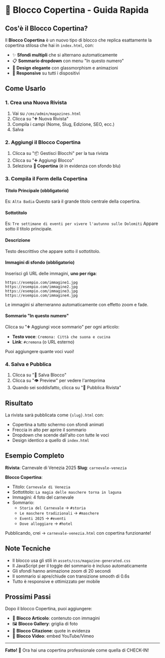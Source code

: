# 📰 Blocco Copertina - Guida Rapida

## Cos'è il Blocco Copertina?

Il **Blocco Copertina** è un nuovo tipo di blocco che replica esattamente la copertina stilosa che hai in `index.html`, con:
- ✨ **Sfondi multipli** che si alternano automaticamente
- 📋 **Sommario dropdown** con menu "In questo numero"
- 🎨 **Design elegante** con glassmorphism e animazioni
- 📱 **Responsive** su tutti i dispositivi

## Come Usarlo

### 1. Crea una Nuova Rivista
1. Vai su `/cms/admin/magazines.html`
2. Clicca su "➕ Nuova Rivista"
3. Compila i campi (Nome, Slug, Edizione, SEO, ecc.)
4. Salva

### 2. Aggiungi il Blocco Copertina
1. Clicca su "📦 Gestisci Blocchi" per la tua rivista
2. Clicca su "➕ Aggiungi Blocco"
3. Seleziona **📰 Copertina** (è in evidenza con sfondo blu)

### 3. Compila il Form della Copertina

#### **Titolo Principale** (obbligatorio)
Es: `Alta Badia`
Questo sarà il grande titolo centrale della copertina.

#### **Sottotitolo**
Es: `Tre settimane di eventi per vivere l'autunno sulle Dolomiti`
Appare sotto il titolo principale.

#### **Descrizione**
Testo descrittivo che appare sotto il sottotitolo.

#### **Immagini di sfondo** (obbligatorio)
Inserisci gli URL delle immagini, **uno per riga**:
```
https://esempio.com/immagine1.jpg
https://esempio.com/immagine2.jpg
https://esempio.com/immagine3.jpg
https://esempio.com/immagine4.jpg
```

Le immagini si alterneranno automaticamente con effetto zoom e fade.

#### **Sommario "In questo numero"**
Clicca su "➕ Aggiungi voce sommario" per ogni articolo:
- **Testo voce**: `Cremona: Città che suona e cucina`
- **Link**: `#cremona` (o URL esterno)

Puoi aggiungere quante voci vuoi!

### 4. Salva e Pubblica
1. Clicca su "💾 Salva Blocco"
2. Clicca su "👁️ Preview" per vedere l'anteprima
3. Quando sei soddisfatto, clicca su "🚀 Pubblica Rivista"

## Risultato

La rivista sarà pubblicata come `{slug}.html` con:
- Copertina a tutto schermo con sfondi animati
- Freccia in alto per aprire il sommario
- Dropdown che scende dall'alto con tutte le voci
- Design identico a quello di `index.html`

## Esempio Completo

**Rivista**: Carnevale di Venezia 2025
**Slug**: `carnevale-venezia`

**Blocco Copertina**:
- Titolo: `Carnevale di Venezia`
- Sottotitolo: `La magia delle maschere torna in laguna`
- Immagini: 4 foto del carnevale
- Sommario:
  - `Storia del Carnevale` → `#storia`
  - `Le maschere tradizionali` → `#maschere`
  - `Eventi 2025` → `#eventi`
  - `Dove alloggiare` → `#hotel`

Pubblicando, crei → `carnevale-venezia.html` con copertina funzionante!

## Note Tecniche

- Il blocco usa gli stili in `assets/css/magazine-generated.css`
- Il JavaScript per il toggle del sommario è incluso automaticamente
- Gli sfondi hanno animazione zoom di 20 secondi
- Il sommario si apre/chiude con transizione smooth di 0.6s
- Tutto è responsive e ottimizzato per mobile

## Prossimi Passi

Dopo il blocco Copertina, puoi aggiungere:
- 📝 **Blocco Articolo**: contenuto con immagini
- 🖼️ **Blocco Gallery**: griglia di foto
- 💬 **Blocco Citazione**: quote in evidenza
- 🎥 **Blocco Video**: embed YouTube/Vimeo

---

**Fatto!** 🎉 Ora hai una copertina professionale come quella di CHECK-IN!
